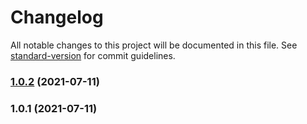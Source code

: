 # Changelog

All notable changes to this project will be documented in this file. See [standard-version](https://github.com/conventional-changelog/standard-version) for commit guidelines.

### [1.0.2](https://github.com/grbull/whats-the-release/compare/v1.0.1...v1.0.2) (2021-07-11)

### 1.0.1 (2021-07-11)
